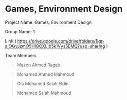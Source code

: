 # Games, Environment Design

Project Name: Games, Environment Design

Group Name: 1

Link:( https://drive.google.com/drive/folders/1jgr-aIOGvJzmO5HIQOXLIb5k1Vys5EMQ?usp=sharing )

Team Members 

>Mazen Ahmed Ragab

>Mohamed Ahmed Mahmoud

>Ola Mohamed Salah Eldin

>Mohamed Salah Mahmoud
